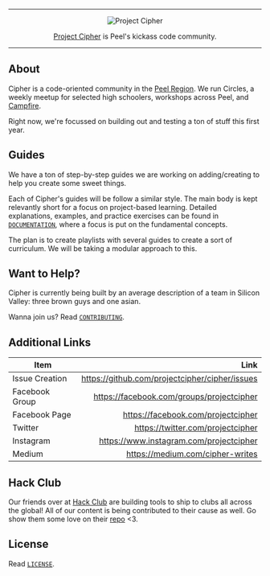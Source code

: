 ------------------------------------------------------------------------------

<p align="center">
  <img src="https://cdn.rawgit.com/projectcipher/meta/master/images/logos/logo.svg" alt="Project Cipher">
</p>

<p align="center">
  <a href="http://projectcipher.io">Project Cipher</a> is Peel's kickass code community.
</p>

------------------------------------------------------------------------------

## About

Cipher is a code-oriented community in the  [Peel Region](https://www.peelregion.ca). We run Circles, a weekly meetup for selected high schoolers, workshops across Peel, and [Campfire](http://campfire.projectcipher.io).

Right now, we're focussed on building out and testing a ton of stuff this first year.

## Guides

We have a ton of step-by-step guides we are working on adding/creating to help you create some sweet things.

Each of Cipher's guides will be follow a similar style. The main body is kept relevantly short for a focus on project-based learning. Detailed explanations, examples, and practice exercises can be found in [`DOCUMENTATION`](guides/DOCUMENTATION.md), where a focus is put on the fundamental concepts.

The plan is to create playlists with several guides to create a sort of curriculum. We will be taking a modular approach to this.

## Want to Help?

Cipher is currently being built by an average description of a team in Silicon Valley: three brown guys and one asian.

Wanna join us? Read [`CONTRIBUTING`](CONTRIBUTING.md).

## Additional Links

| Item        | Link          |
| ------------- | -------------:|
| Issue Creation | https://github.com/projectcipher/cipher/issues |
| Facebook Group | https://facebook.com/groups/projectcipher |
| Facebook Page     | https://facebook.com/projectcipher |
| Twitter       | https://twitter.com/projectcipher |
| Instagram     | https://www.instagram.com/projectcipher |
| Medium        | https://medium.com/cipher-writes |


## Hack Club

Our friends over at [Hack Club](https://hackclub.io) are building tools to ship to clubs all across the global! All of our content is being contributed to their cause as well. Go show them some love on their [repo](https://github.com/hackclub/hackclub) <3.

## License

Read [`LICENSE`](LICENSE.md).
